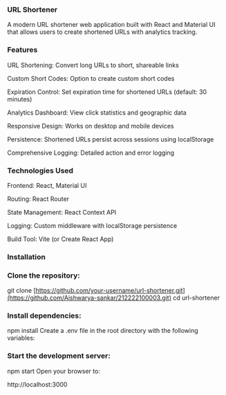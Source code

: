 ### URL Shortener 

A modern URL shortener web application built with React and Material UI that allows users to create shortened URLs with analytics tracking.

### Features
URL Shortening: Convert long URLs to short, shareable links

Custom Short Codes: Option to create custom short codes

Expiration Control: Set expiration time for shortened URLs (default: 30 minutes)

Analytics Dashboard: View click statistics and geographic data

Responsive Design: Works on desktop and mobile devices

Persistence: Shortened URLs persist across sessions using localStorage

Comprehensive Logging: Detailed action and error logging

### Technologies Used
Frontend: React, Material UI

Routing: React Router

State Management: React Context API

Logging: Custom middleware with localStorage persistence

Build Tool: Vite (or Create React App)

### Installation
### Clone the repository:

git clone [https://github.com/your-username/url-shortener.git](https://github.com/Aishwarya-sankar/212222100003.git)
cd url-shortener
### Install dependencies:

npm install
Create a .env file in the root directory with the following variables:


### Start the development server:

npm start
Open your browser to:

http://localhost:3000
